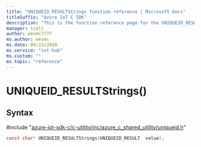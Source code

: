 ```yaml
---                             
title: "UNIQUEID_RESULTStrings function reference | Microsoft Docs" 
titleSuffix: "Azure IoT C SDK"            
description: "This is the function reference page for the UNIQUEID_RESULTStrings() function in the Azure IoT C SDK. This SDK is used with Azure IoT Hub and Azure IoT Hub Device Provisioning Service"            
manager: timlt                 
author: wesmc7777              
ms.author: wesmc               
ms.date: 09/23/2020                    
ms.service: "iot-hub"             
ms.custom: ""                
ms.topic: "reference"        
---                            
```


# UNIQUEID_RESULTStrings()

## Syntax

\#include "[azure-iot-sdk-c/c-utility/inc/azure_c_shared_utility/uniqueid.h](../uniqueid-h.md)"  
```C
const char* UNIQUEID_RESULTStrings(UNIQUEID_RESULT  value);
```

